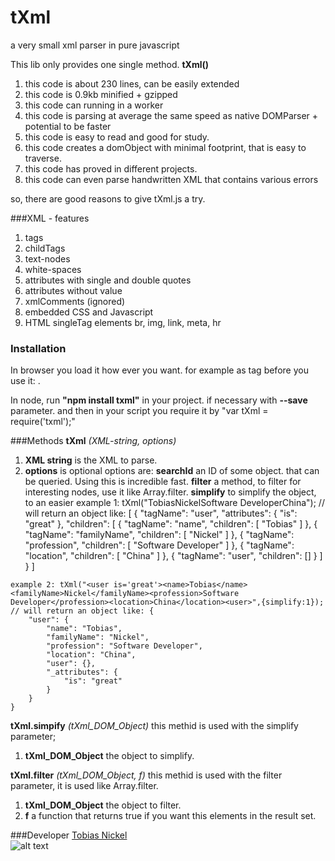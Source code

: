 # tXml
a very small xml parser in pure javascript

This lib only provides one single method. **tXml()**

1. this code is about 230 lines, can be easily extended 
2. this code is 0.9kb minified + gzipped
3. this code can running in a worker 
4. this code is parsing at average the same speed as native DOMParser + potential to be faster
5. this code is easy to read and good for study. 
6. this code creates a domObject with minimal footprint, that is easy to traverse.
7. this code has proved in different projects.
8. this code can even parse handwritten XML that contains various errors

so, there are good reasons to give tXml.js a try. 

###XML - features
  1. tags
  2. childTags
  3. text-nodes
  4. white-spaces
  5. attributes with single and double quotes
  6. attributes without value
  7. xmlComments (ignored)
  8. embedded CSS and Javascript
  9. HTML singleTag elements br, img, link, meta, hr

### Installation
In browser you load it how ever you want. for example as tag before you use it: <script src="tXml.js"></script>.

In node, run **"npm install txml"** in your project. if necessary with **--save** parameter.
and then in your script you require it by "var tXml = require('txml');"


###Methods
**tXml** *(XML-string, options)*
  1. **XML string** is the XML to parse.
  2. **options** is optional 
		options are: **searchId** an ID of some object. that can be queried. Using this is incredible fast. 
		**filter** a method, to filter for interesting nodes, use it like Array.filter.
		**simplify** to simplify the object, to an easier
	example 1: tXml("<user is='great'><name>Tobias</name><familyName>Nickel</familyName><profession>Software Developer</profession><location>China</location><user>");
	// will return an object like: [
		{
			"tagName": "user",
			"attributes": {
				"is": "great"
			},
			"children": [
				{
					"tagName": "name",
					"children": [
						"Tobias"
					]
				},
				{
					"tagName": "familyName",
					"children": [
						"Nickel"
					]
				},
				{
					"tagName": "profession",
					"children": [
						"Software Developer"
					]
				},
				{
					"tagName": "location",
					"children": [
						"China"
					]
				},
				{
					"tagName": "user",
					"children": []
				}
			]
		}
	]	
		
		
	example 2: tXml("<user is='great'><name>Tobias</name><familyName>Nickel</familyName><profession>Software Developer</profession><location>China</location><user>",{simplify:1});
	// will return an object like: {
		"user": {
			"name": "Tobias",
			"familyName": "Nickel",
			"profession": "Software Developer",
			"location": "China",
			"user": {},
			"_attributes": {
				"is": "great"
			}
		}
	}

**tXml.simpify** *(tXml_DOM_Object)* this methid is used with the simplify parameter;
  1. **tXml_DOM_Object** the object to simplify.

**tXml.filter** *(tXml_DOM_Object, f)* this methid is used with the filter parameter, it is used like Array.filter.
  1. **tXml_DOM_Object** the object to filter.
  2. **f** a function that returns true if you want this elements in the result set.

###Developer
[Tobias Nickel](http://tnickel.de/)  
![alt text](https://avatars1.githubusercontent.com/u/4189801?s=150) 
